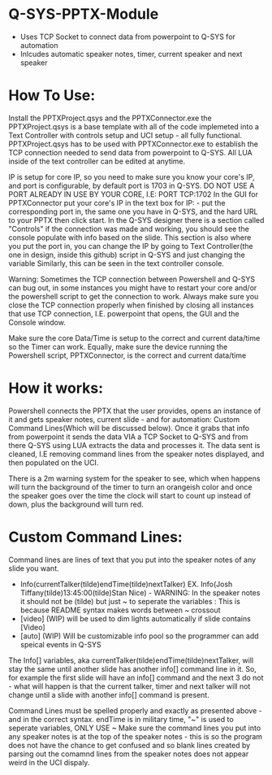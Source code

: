 # Q-SYS-PPTX-Module
- Uses TCP Socket to connect data from powerpoint to Q-SYS for automation
- Inlcudes automatic speaker notes, timer, current speaker and next speaker 
# How To Use:
Install the PPTXProject.qsys and the PPTXConnector.exe
the PPTXProject.qsys is a base template with all of the code implemeted into a Text Controller with controls setup and UCI setup - all fully functional.
PPTXProject.qsys has to be used with PPTXConnector.exe to establish the TCP connection needed to send data from powerpoint to Q-SYS.
All LUA inside of the text controller can be edited at anytime.

IP is setup for core IP, so you need to make sure you know your core's IP, and port is configurable, by default port is 1703 in Q-SYS. DO NOT USE A PORT ALREADY IN USE BY YOUR CORE, I.E: PORT TCP:1702
In the GUI for PPTXConnector put your core's IP in the text box for IP: - put the corresponding port in, the same one you have in Q-SYS, and the hard URL to your PPTX then click start.
In the Q-SYS designer there is a section called "Controls" if the connection was made and working, you should see the console populate with info based on the slide. This section is also where you put the port in, you can change the IP by going to Text Controller(the one in design, inside this github) script in Q-SYS and just changing the variable
Similarly, this can be seen in the text controller console.

Warning:
Sometimes the TCP connection between Powershell and Q-SYS can bug out, in some instances you might have to restart your core and/or the powershell script to get the connection to work.
Always make sure you close the TCP connection properly when finished by closing all instances that use TCP connection, I.E. powerpoint that opens, the GUI and the Console window.

Make sure the core Data/Time is setup to the correct and current data/time so the Timer can work.
Equally, make sure the device running the Powershell script, PPTXConnector, is the correct and current data/time


# How it works:
Powershell connects the PPTX that the user provides, opens an instance of it and gets speaker notes, current slide - and for automation: Custom Command Lines(Which will be discussed below).
Once it grabs that info from powerpoint it sends the data VIA a TCP Socket to Q-SYS and from there Q-SYS using LUA extracts the data and processes it.
The data sent is cleaned, I.E removing command lines from the speaker notes displayed, and then populated on the UCI.

There is a 2m warning system for the speaker to see, which when happens will turn the background of the timer to turn an orangeish color and once the speaker goes over the time the clock will start to count up instead of down, plus the background will turn red.

# Custom Command Lines:
Command lines are lines of text that you put into the speaker notes of any slide you want.
- Info(currentTalker(tilde)endTime(tilde)nextTalker) EX. Info(Josh Tiffany(tilde)13:45:00(tilde)Stan Nice) - WARNING: In the speaker notes it should not be (tilde) but just ~ to seperate the variables : This is because README syntax makes words between ~ crossout 
- [video] (WIP) will be used to dim lights automatically if slide contains [Video]
- [auto] (WIP) Will be customizable info pool so the programmer can add speical events in Q-SYS

The Info[] variables, aka currentTalker(tilde)endTime(tilde)nextTalker, will stay the same until another slide has another info[] command line in it. So, for example the first slide will have an info[] command and the next 3 do not - what will happen is that the current talker, timer and next talker will not change until a slide with another info[] command is present.

Command Lines must be spelled properly and exactly as presented above - and in the correct syntax.
endTime is in military time, "~" is used to seperate variables, ONLY USE ~
Make sure the command lines you put into any speaker notes is at the top of the speaker notes - this is so the program does not have the chance to get confused and so blank lines created by parsing out the comamnd lines from the speaker notes does not appear weird in the UCI dispaly.

